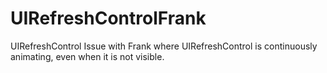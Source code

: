 UIRefreshControlFrank
=====================

UIRefreshControl Issue with Frank where UIRefreshControl is continuously animating, even when it is not visible.
